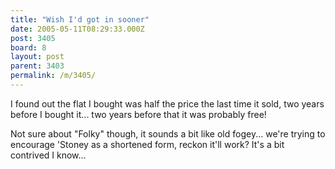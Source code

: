 ```yaml
---
title: "Wish I'd got in sooner"
date: 2005-05-11T08:29:33.000Z
post: 3405
board: 8
layout: post
parent: 3403
permalink: /m/3405/
---
```

I found out the flat I bought was half the price the last time it sold, two years before I bought it... two years before that it was probably free!

Not sure about "Folky" though, it sounds a bit like old fogey... we're trying to encourage 'Stoney as a shortened form, reckon it'll work? It's a bit contrived I know...
